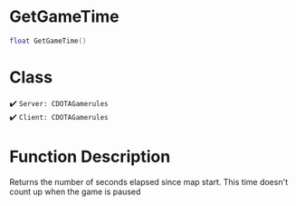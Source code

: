 # GetGameTime
```lua
float GetGameTime()
```
# Class
✔️ `Server: CDOTAGamerules`  
✔️ `Client: CDOTAGamerules`  

# Function Description
Returns the number of seconds elapsed since map start. This time doesn't count up when the game is paused
